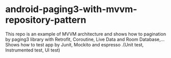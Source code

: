 # android-paging3-with-mvvm-repository-pattern

This repo  is an example of MVVM architecture and shows how to pagination by paging3 library with Retrofit, Coroutine, Live Data and Room Database,...
Shows how to test app by Junit, Mockito and espresso .(Unit test, Instrumented test, UI test)
